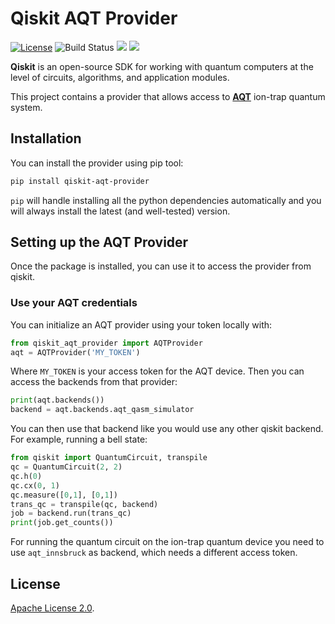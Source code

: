 # Qiskit AQT Provider

[![License](https://img.shields.io/github/license/Qiskit-Partners/qiskit-aqt-provider.svg?style=popout-square)](https://opensource.org/licenses/Apache-2.0)
![Build Status](https://github.com/Qiskit-Partners/qiskit-aqt-provider/actions/workflows/main.yml/badge.svg?branch=master)
[![](https://img.shields.io/github/release/Qiskit-Partners/qiskit-aqt-provider.svg?style=popout-square)](https://github.com/Qiskit-Partners/qiskit-aqt-provider/releases)
[![](https://img.shields.io/pypi/dm/qiskit-aqt-provider.svg?style=popout-square)](https://pypi.org/project/qiskit-aqt-provider/)

**Qiskit** is an open-source SDK for working with quantum computers at the level of circuits, algorithms, and application modules.


This project contains a provider that allows access to **[AQT]** ion-trap quantum
system.

## Installation

You can install the provider using pip tool:

```bash
pip install qiskit-aqt-provider
```

`pip` will handle installing all the python dependencies automatically and you
will always install the  latest (and well-tested) version.

## Setting up the AQT Provider

Once the package is installed, you can use it to access the provider from
qiskit.

### Use your AQT credentials

You can initialize an AQT provider using your token locally with:

```python
from qiskit_aqt_provider import AQTProvider
aqt = AQTProvider('MY_TOKEN')
```

Where `MY_TOKEN` is your access token for the AQT device. Then you can access
the backends from that provider:

```python
print(aqt.backends())
backend = aqt.backends.aqt_qasm_simulator
```

You can then use that backend like you would use any other qiskit backend. For
example, running a bell state:

```python
from qiskit import QuantumCircuit, transpile
qc = QuantumCircuit(2, 2)
qc.h(0)
qc.cx(0, 1)
qc.measure([0,1], [0,1])
trans_qc = transpile(qc, backend)
job = backend.run(trans_qc)
print(job.get_counts())
```

For running the quantum circuit on the ion-trap quantum device you need to use `aqt_innsbruck` as backend, which needs a different access token.

## License

[Apache License 2.0].

[AQT]: https://www.aqt.eu/
[Apache License 2.0]: https://github.com/qiskit-community/qiskit-aqt-provider/blob/master/LICENSE.txt
